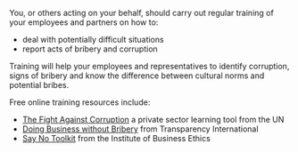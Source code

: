 You, or others acting on your behalf, should carry out regular training of your employees and partners on how to:

* deal with potentially difficult situations
* report acts of bribery and corruption

Training will help your employees and representatives to identify corruption, signs of bribery and know the difference between cultural norms and potential bribes.

Free online training resources include:

* [The Fight Against Corruption](http://thefightagainstcorruption.org/certificate/) a private sector learning tool from the UN
* [Doing Business without Bribery](http://www.doingbusinesswithoutbribery.com/) from Transparency International
* [Say No Toolkit](https://www.saynotoolkit.net/) from the Institute of Business Ethics
